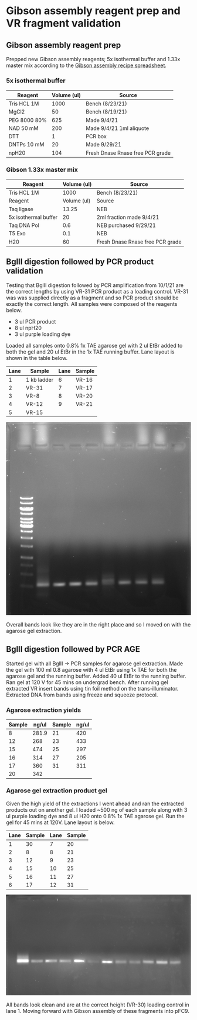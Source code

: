 # Gibson assembly reagent prep and VR fragment validation

## Gibson assembly reagent prep

Prepped new Gibson assembly reagents; 5x isothermal buffer
and 1.33x master mix according to the [Gibson assembly recipe spreadsheet](https://docs.google.com/spreadsheets/d/1Dd30Xx1bssh19DX4bBkxRS1dTOeNpFEqQdiE2VyVzRM/edit?usp=sharing).

### 5x isothermal buffer

| Reagent      | Volume (ul) | Source                           |
|--------------|-------------|----------------------------------|
| Tris HCL 1M  | 1000        | Bench (8/23/21)                  |
| MgCl2        | 50          | Bench (8/19/21)                  |
| PEG 8000 80% | 625         | Made 9/4/21                      |
| NAD 50 mM    | 200         | Made 9/4/21 1ml aliquote         |
| DTT          | 1           | PCR box                          |
| DNTPs 10 mM  | 20          | Made 9/29/21                     |
| npH20        | 104         | Fresh Dnase Rnase free PCR grade |

### Gibson 1.33x master mix

| Reagent              | Volume (ul) | Source                           |
|----------------------|-------------|----------------------------------|
| Tris HCL 1M          | 1000        | Bench (8/23/21)                  |
| Reagent              | Volume (ul) | Source                           |
| Taq ligase           | 13.25       | NEB                              |
| 5x isothermal buffer | 20          | 2ml fraction made 9/4/21         |
| Taq DNA Pol          | 0.6         | NEB purchased 9/29/21            |
| T5 Exo               | 0.1         | NEB                              |
| H20                  | 60          | Fresh Dnase Rnase free PCR grade |

## BglII digestion followed by PCR product validation

Testing that BglII digestion followed by PCR amplification from 10/1/21 are the
correct lengths by using VR-31 PCR product as a loading control. VR-31 was
was supplied directly as a fragment and so PCR product should be exactly the
correct length. All samples were composed of the reagents below.

- 3 ul PCR product
- 8 ul npH20
- 3 ul purple loading dye

Loaded all samples onto 0.8% 1x TAE agarose gel with 2 ul EtBr added to both the
gel and 20 ul EtBr in the 1x TAE running buffer. Lane layout is shown in the table below.

| Lane | Sample      | Lane | Sample |
|------|-------------|------|--------|
| 1    | 1 kb ladder | 6    | VR-16  |
| 2    | VR-31       | 7    | VR-17  |
| 3    | VR-8        | 8    | VR-20  |
| 4    | VR-12       | 9    | VR-21  |
| 5    | VR-15       |      |        |

![](images/gels/2021-10-04_10h56m48s-IVT-BGLII-digest-VR-31-lane-one-diagnostic-gel/2021-10-04_10h56m48s-IVT-BGLII-digest-VR-31-lane-one-diagnostic-gel-crop.jpg)

Overall bands look like they are in the right place and so I
moved on with the agarose gel extraction.

## BglII digestion followed by PCR AGE

Started gel with all BglII -> PCR samples for agarose gel extraction. Made the gel
with 100 ml 0.8 agarose with 4 ul EtBr using 1x TAE for both the agarose gel and
the running buffer. Added 40 ul EtBr to the running buffer. Ran gel at 120 V for
45 mins on undergrad bench. After running gel extracted VR insert
bands using tin foil method on the trans-illuminator. Extracted DNA from bands using freeze and squeeze protocol.

### Agarose extraction yields

| Sample | ng/ul | Sample | ng/ul |
|--------|-------|--------|-------|
| 8      | 281.9 | 21     | 420   |
| 12     | 268   | 23     | 433   |
| 15     | 474   | 25     | 297   |
| 16     | 314   | 27     | 205   |
| 17     | 360   | 31     | 311   |
| 20     | 342   |        |       |

### Agarose gel extraction product gel

Given the high yield of the extractions I went ahead and
ran the extracted products out on another gel. I loaded ~500 ng
of each sample along with 3 ul purple loading dye and 8 ul H20 onto 0.8% 1x TAE agarose gel. Run the gel for 45 mins at 120V.
Lane layout is below.

| Lane | Sample | Lane | Sample |
|------|--------|------|--------|
| 1    | 30     | 7    | 20     |
| 2    | 8      | 8    | 21     |
| 3    | 12     | 9    | 23     |
| 4    | 15     | 10   | 25     |
| 5    | 16     | 11   | 27     |
| 6    | 17     | 12   | 31     |


![](images/gels/2021-10-04_15h48m41s-BGLII-digest-PCR-post-agarose-gel-extraction.jpg/2021-10-04_15h48m41s-BGLII-digest-PCR-post-agarose-gel-extraction-crop.jpg)

All bands look clean and are at the correct height (VR-30) loading control in lane 1.
Moving forward with Gibson assembly of these fragments into pFC9.


